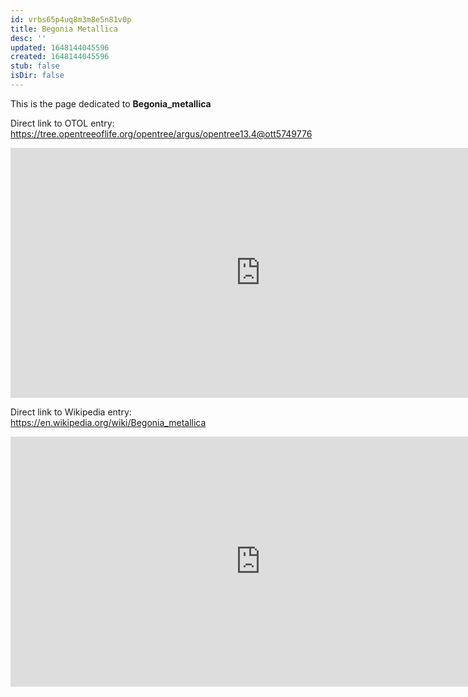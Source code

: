 ```yaml
---
id: vrbs65p4uq8m3m8e5n81v0p
title: Begonia Metallica
desc: ''
updated: 1648144045596
created: 1648144045596
stub: false
isDir: false
---
```

This is the page dedicated to **Begonia_metallica**


Direct link to OTOL entry: https://tree.opentreeoflife.org/opentree/argus/opentree13.4@ott5749776



<html>
    <body>
    <iframe src="https://tree.opentreeoflife.org/opentree/argus/opentree13.4@ott5749776"
    width="800" height="400" frameborder="0" allowfullscreen> </iframe>
    </body>
</html>
    


Direct link to Wikipedia entry: https://en.wikipedia.org/wiki/Begonia_metallica



<html>
    <body>
    <iframe src="https://en.wikipedia.org/wiki/Begonia_metallica"
    width="800" height="400" frameborder="0" allowfullscreen> </iframe>
    </body>
</html>
    
